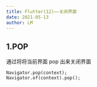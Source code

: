 ```yaml
---
title: Flutter(12)——关闭界面
date: 2021-05-13
author: LM
---
```


## 1.POP

通过将将当前界面 pop 出来关闭界面

```
Navigator.pop(context);
Navigator.of(context).pop();
```


